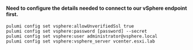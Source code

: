 #### Need to configure the details needed to connect to our vSphere endpoint first.
```
pulumi config set vsphere:allowUnverifiedSsl true
pulumi config set vsphere:password [password] --secret
pulumi config set vsphere:user administrator@vsphere.local
pulumi config set vsphere:vsphere_server vcenter.esxi.lab
```
